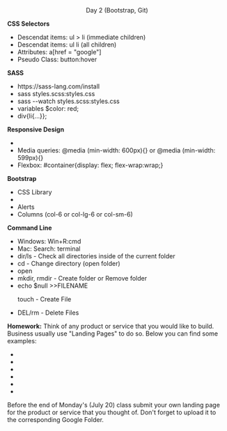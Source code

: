 <center> Day 2 (Bootstrap, Git) </center>

<b> CSS Selectors</b>
<ul>
  <li>Descendat items: ul > li (immediate children) </li>
  <li>Descendat items: ul li (all children) </li>
  <li>Attributes: a[href = "google"]</li>
  <li>Pseudo Class: button:hover</li>
</ul>

<b> SASS </b>
<ul>
  <li>https://sass-lang.com/install</li>
  <li>sass styles.scss:styles.css</li>
  <li>sass --watch styles.scss:styles.css </li>
  <li>variables $color: red;</li>
  <li>div{li{...}};</li>


</ul>

<b> Responsive Design</b>
<ul>
  <li><meta name = "viewport" content = "width = device-width, initial-scale = 1.0"> </li>
  <li>Media queries: @media (min-width: 600px){} or @media (min-width: 599px){} </li>
  <li>Flexbox: #container{display: flex; flex-wrap:wrap;}</li>
</ul>




<b> Bootstrap </b>
<ul>
  <li>CSS Library</li>
  <li><link rel="stylesheet" href="https://stackpath.bootstrapcdn.com/bootstrap/4.5.0/css/bootstrap.min.css" integrity="sha384-9aIt2nRpC12Uk9gS9baDl411NQApFmC26EwAOH8WgZl5MYYxFfc+NcPb1dKGj7Sk" crossorigin="anonymous"></li>
  <li>Alerts </li>
  <li>Columns (col-6 or col-lg-6 or col-sm-6)</li>
</ul>

<b> Command Line </b>
<ul>
  <li>Windows: Win+R:cmd</li>
  <li>Mac: Search: terminal</li>
  <li>dir/ls - Check all directories inside of the current folder</li>
  <li>cd - Change directory (open folder)</li>
  <li>open</li>
  <li>mkdir, rmdir - Create folder or Remove folder</li>
  <li>
  echo $null >>FILENAME

  touch - Create File
  </li>
  <li>DEL/rm - Delete Files</li>
</ul>

<b>Homework:</b>
Think of any product or service that you would like to build. Business usually use "Landing Pages" to do so. Below you can find some examples:
<ul>
  <li></li>
  <li></li>
  <li></li>
  <li></li>
  <li></li>
  <li></li>
</ul>

Before the end of Monday's (July 20) class submit your own landing page for the product or service that you thought of. Don't forget to upload it to the corresponding Google Folder. 
